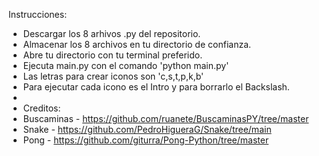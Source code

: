 Instrucciones:
- Descargar los 8 arhivos .py del repositorio.
- Almacenar los 8 archivos en tu directorio de confianza.
- Abre tu directorio con tu terminal preferido.
- Ejecuta main.py con el comando 'python main.py'
- Las letras para crear iconos son 'c,s,t,p,k,b'
- Para ejecutar cada icono es el Intro y para borrarlo el Backslash.
- 
- Creditos:
- Buscaminas - https://github.com/ruanete/BuscaminasPY/tree/master
- Snake - https://github.com/PedroHigueraG/Snake/tree/main
- Pong - https://github.com/giturra/Pong-Python/tree/master
